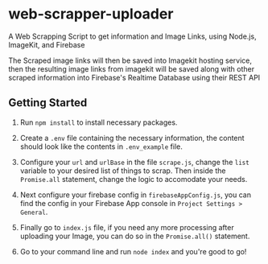 # web-scrapper-uploader
A Web Scrapping Script to get information and Image Links, using Node.js, ImageKit, and Firebase

The Scraped image links will then be saved into Imagekit hosting service, 
then the resulting image links from imagekit will be saved along with other scraped information into Firebase's Realtime Database using their REST API

## Getting Started

1. Run  `npm install` to install necessary packages.

2. Create a `.env` file containing the necessary information, the content should look like the contents in `.env_example` file.

3. Configure your `url` and `urlBase` in the file `scrape.js`, change the `list` variable to your desired list of things to scrap. Then inside the `Promise.all` statement, change the logic to accomodate your needs.

4. Next configure your firebase config in `firebaseAppConfig.js`, you can find the config in your Firebase App console in `Project Settings > General`.

5. Finally go to `index.js` file, if you need any more processing after uploading your Image, you can do so in the `Promise.all()` statement.

6. Go to your command line and run `node index` and you're good to go!
